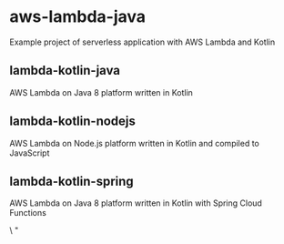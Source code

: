 # aws-lambda-java
Example project of serverless application with AWS Lambda and Kotlin 

## lambda-kotlin-java
AWS Lambda on Java 8 platform written in Kotlin

## lambda-kotlin-nodejs
AWS Lambda on Node.js platform written in Kotlin and compiled to JavaScript

## lambda-kotlin-spring
AWS Lambda on Java 8 platform written in Kotlin with Spring Cloud Functions

\\
\"
